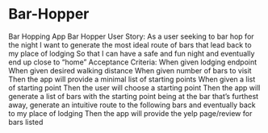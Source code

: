 # Bar-Hopper
Bar Hopping App
Bar Hopper User Story:
As a user seeking to bar hop for the night
I want to generate the most ideal route of bars that lead back to my place of lodging
So that I can have a safe and fun night and eventually end up close to “home”
Acceptance Criteria:
When given lodging endpoint
When given desired walking distance
When given number of bars to visit
Then the app will provide a minimal list of starting points
When given a list of starting point
Then the user will choose a starting point
Then the app will generate a list of bars with the starting point being at the bar that’s furthest away, generate an intuitive route to the following bars and eventually back to my place of lodging
Then the app will provide the yelp page/review for bars listed